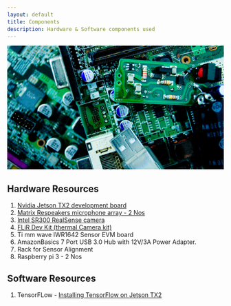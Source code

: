 ```yaml
---
layout: default
title: Components
description: Hardware & Software components used
---
```

![Components](components.png)

## Hardware Resources

1. [Nvidia Jetson TX2 development board](Jetson_Intro.md)
2. [Matrix Respeakers microphone array - 2 Nos](Matrix_Intro.md)
3. [Intel SR300 RealSense camera](SR300_Intro.md)
4. [FLiR Dev Kit (thermal Camera kit)](Flir_Dev_Intro.md)
5. Ti mm wave IWR1642 Sensor EVM board
6. AmazonBasics 7 Port USB 3.0 Hub with 12V/3A Power Adapter.
7. Rack for Sensor Alignment
8. Raspberry pi 3  - 2 Nos

## Software Resources

1. TensorFLow - [Installing TensorFlow on Jetson TX2](https://github.com/jetsonhacks/installTensorFlowTX2)
